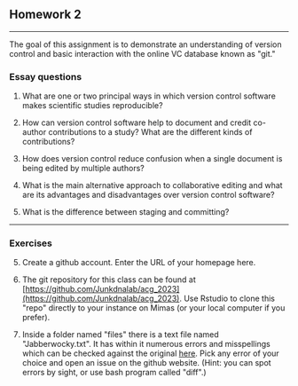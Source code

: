## Homework 2

---

The goal of this assignment is to demonstrate an understanding of version control and basic interaction with the online VC database known as "git."

### Essay questions

1. What are one or two principal ways in which version control software makes scientific studies reproducible?

2. How can version control software help to document and credit co-author contributions to a study? What are the different kinds of contributions?

3. How does version control reduce confusion when a single document is being edited by multiple authors?

4. What is the main alternative approach to collaborative editing and what are its advantages and disadvantages over version control software?

5. What is the difference between staging and committing?

---

### Exercises

5. Create a github account. Enter the URL of your homepage here.

6. The git repository for this class can be found at [https://github.com/Junkdnalab/acg_2023](https://github.com/Junkdnalab/acg_2023). Use Rstudio to clone this "repo" directly to your instance on Mimas (or your local computer if you prefer).

7. Inside a folder named "files" there is a text file named "Jabberwocky.txt". It has within it numerous errors and misspellings which can be checked against the original [here](https://www.poetryfoundation.org/poems/42916/jabberwocky). Pick any error of your choice and open an issue on the github website. (Hint: you can spot errors by sight, or use bash program called "diff".)